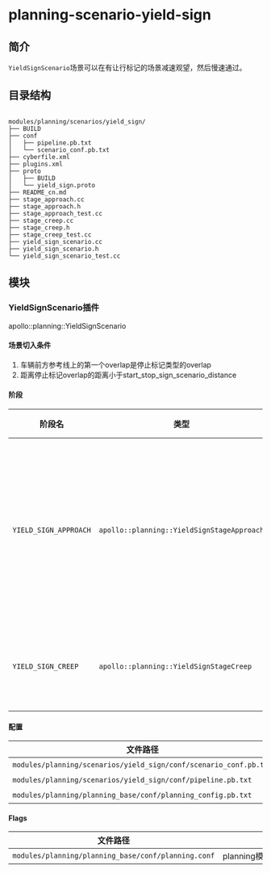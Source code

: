 planning-scenario-yield-sign
============

## 简介

`YieldSignScenario`场景可以在有让行标记的场景减速观望，然后慢速通过。

## 目录结构

```shell

modules/planning/scenarios/yield_sign/
├── BUILD
├── conf
│   ├── pipeline.pb.txt
│   └── scenario_conf.pb.txt
├── cyberfile.xml
├── plugins.xml
├── proto
│   ├── BUILD
│   └── yield_sign.proto
├── README_cn.md
├── stage_approach.cc
├── stage_approach.h
├── stage_approach_test.cc
├── stage_creep.cc
├── stage_creep.h
├── stage_creep_test.cc
├── yield_sign_scenario.cc
├── yield_sign_scenario.h
└── yield_sign_scenario_test.cc

```

## 模块

### YieldSignScenario插件

apollo::planning::YieldSignScenario

#### 场景切入条件

  1. 车辆前方参考线上的第一个overlap是停止标记类型的overlap
  2. 距离停止标记overlap的距离小于start_stop_sign_scenario_distance
  
#### 阶段

| 阶段名                | 类型                                       | 描述                           |
| --------------------- | ------------------------------------------ | ------------------------------ |
| `YIELD_SIGN_APPROACH` | `apollo::planning::YieldSignStageApproach` | 停让行标记前停车避让运动障碍物 |
| `YIELD_SIGN_CREEP`    | `apollo::planning::YieldSignStageCreep`    | 跛行通过让行区                 |


#### 配置

| 文件路径                                                                     | 类型/结构                                       | <div style="width: 300pt">说明</div> |
| ---------------------------------------------------------------------------- | ----------------------------------------------- | ------------------------------------ |
| `modules/planning/scenarios/yield_sign/conf/scenario_conf.pb.txt` |`apollo::planning::ScenarioYieldSignConfig` |场景的配置文件   |
| `modules/planning/scenarios/yield_sign/conf/pipeline.pb.txt`      | `apollo::planning::ScenarioPipeline`|场景的流水线文件 |
| `modules/planning/planning_base/conf/planning_config.pb.txt`                 | `apollo::planning::PlanningConfig`              | planning组件的配置文件               |

#### Flags

| 文件路径                                            |  <div style="width: 300pt">说明</div> |
| --------------------------------------------------- |  ------------------------------------ |
| `modules/planning/planning_base/conf/planning.conf` |  planning模块的flag配置文件           |

